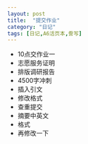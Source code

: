 ```yaml
---
layout: post
title:  "提交作业"
category: "日记"
tags: [日记,A6活页本,誊写]
---
```


- 10点交作业一
- 志愿服务证明
- 排版调研报告
- 4500字冲刺
- 插入引文
- 修改格式
- 查重提交
- 摘要中英文
- 格式
- 再修改一下

